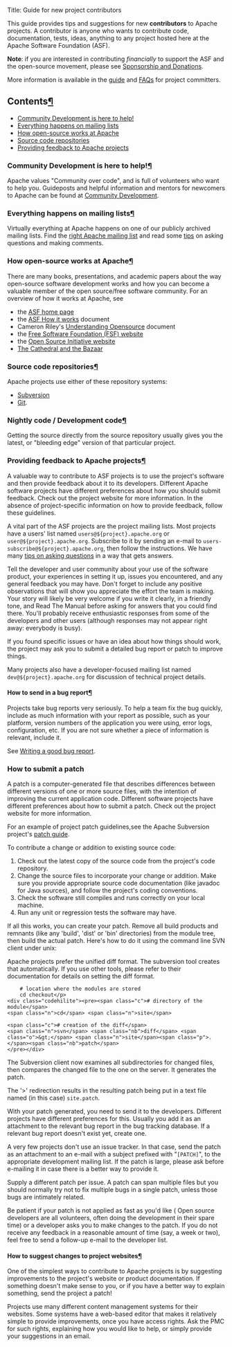 Title: Guide for new project contributors

This guide provides tips and suggestions for new <strong>contributors</strong> to Apache projects. A contributor is anyone who wants to contribute code, documentation, tests, ideas, anything to any project hosted here at the Apache Software Foundation (ASF).

**Note**: if you are interested in contributing _financially_ to support the ASF and the open-source movement, please see <a href="https://www.apache.org/foundation/contributing.html" target="_blank">Sponsorship and Donations</a>.

More information is available in the [guide](new-committers-guide.html) and [FAQs](committers.html) for project committers.

<h2 id="links">Contents<a class="headerlink" href="#links" title="Permanent link">&para;</a></h2>

  - <a href="#comdev">Community Development is here to help!</a>
  - <a href="#mail">Everything happens on mailing lists</a>
  - <a href="#howitworks">How open-source works at Apache</a>
  - <a href="#svnbasics">Source code repositories</a>
  - <a href="#providingfeedback">Providing feedback to Apache projects</a></i></p>


<h3 id="comdev">Community Development is here to help!<a class="headerlink" href="#comdev" title="Permanent link">&para;</a></h3>

Apache values "Community over code", and is full of volunteers who want to help you. Guideposts and helpful information and mentors for newcomers to Apache can be found at <a href="http://community.apache.org/" target="_blank">Community Development</a>.

<h3 id="mail">Everything happens on mailing lists<a class="headerlink" href="#mail" title="Permanent link">&para;</a></h3>

Virtually everything at Apache happens on one of our publicly archived mailing lists. Find the <a href="https://www.apache.org/dev/#mail" target="_blank">right Apache mailing list</a> and read some <a href="https://www.apache.org/dev/contrib-email-tips" target="_blank">tips</a> on asking questions and making comments.

<h3 id="howitworks">How open-source works at Apache<a class="headerlink" href="#howitworks" title="Permanent link">&para;</a></h3>

There are many books, presentations, and academic papers about the way open-source software development works and how you can become a valuable member of the open source/free software community. For an overview of how it works at Apache, see

  - the <a href="https://www.apache.org/" target="_blank">ASF home page</a>
  - the <a href="https://www.apache.org/foundation/how-it-works.html">ASF How it works</a> document
  - Cameron Riley's [Understanding Opensource](understanding-opensource.html) document
  - the <a href="https://www.fsf.org/" target="_blank">Free Software Foundation (FSF) website</a>
  - the <a href="https://www.opensource.org/" target="_blank">Open Source Initiative website</a>
  - <a href="http://www.catb.org/~esr/writings/cathedral-bazaar/cathedral-bazaar/" target="_blank">The Cathedral and the Bazaar</a>

<h3 id="svnbasics">Source code repositories<a class="headerlink" href="#svnbasics" title="Permanent link">&para;</a></h3>

Apache projects use either of these repository systems:

  - [Subversion](svn-basics.html)
  - [Git](git-primer.html).

<h3 id="bleeding-edge">Nightly code / Development code<a class="headerlink" href="#bleeding-edge" title="Permanent link">&para;</a></h3>

Getting the source directly from the source repository usually gives you the latest, or "bleeding edge" version of that particular project.

<h3 id="providingfeedback">Providing feedback to Apache projects<a class="headerlink" href="#providingfeedback" title="Permanent link">&para;</a></h3>

A valuable way to contribute to ASF projects is to use the project's software and then provide feedback about it to its developers. Different Apache software
projects have different preferences about how you should submit feedback. Check out the project website for more information. In the absence of project-specific information on how to provide feedback, follow these guidelines.

A vital part of the ASF projects are the project mailing lists. Most projects have a users' list named `users@${project}.apache.org` or `user@${project}.apache.org`. Subscribe to it by sending an e-mail to `users-subscribe@${project}.apache.org`, then follow the instructions. We have many <a href="https://www.apache.org/dev/contrib-email-tips" target="_blank">tips on asking questions</a> in a way that gets answers.

Tell the developer and user community about your use of the software product, your experiences in setting it up, issues you encountered, and any general feedback you may have. Don't forget to include any positive observations that will show you appreciate the effort the team is making. Your story will likely be very welcome if you write it clearly, in a friendly tone, and Read The Manual before asking for answers that you could find there. You'll probably receive enthusiastic responses from some of the developers and other users (although responses may not appear right away: everybody is busy). 

If you found specific issues or have an idea about how things should work, the project may ask you to submit a detailed bug report or patch to improve things.

Many projects also have a developer-focused mailing list named `dev@${project}.apache.org` for discussion of technical project details.

<h4 id="bugreports">How to send in a bug report<a class="headerlink" href="#bugreports" title="Permanent link">&para;</a></h4>

Projects take bug reports very seriously. To help a team fix the bug quickly, include as much information with your report as possible, such as your
platform, version numbers of the application you were using, error logs, configuration, etc. If you are not
sure whether a piece of information is relevant, include it.

See [Writing a good bug report](bug-writing-guide.html).

### How to submit a patch ###

A patch is a computer-generated file that describes differences between different versions of one or more source files, with the intention of improving the current application code. Different software projects have different preferences about how to submit a patch. Check out the project website for more information.

For an example of project patch guidelines,see the Apache Subversion project's <a href="https://subversion.apache.org/docs/community-guide/general.html#patches" target="_blank">patch guide</a>.

To contribute a change or addition to existing source code:

1. Check out the latest copy of the source code from the project's code repository.
2. Change the source files to incorporate your change or addition. Make sure you provide appropriate source code documentation (like javadoc for
Java sources), and follow the project's coding conventions.
3. Check the software still compiles and runs correctly on your local machine.
4. Run any unit or regression tests the software may have.

If all this works, you can create your patch. Remove all build products and remnants (like any 'build', 'dist' or 'bin' directories) from the module tree, then build the actual patch. Here's how to do it using the command line SVN client under unix:

Apache projects prefer the unified diff format. The subversion tool creates that automatically. If you use other tools, please refer to their documentation for details on setting the diff format.

```
    # location where the modules are stored
    cd checkout</p>
<div class="codehilite"><pre><span class="c"># directory of the module</span>
<span class="n">cd</span> <span class="n">site</span>

<span class="c"># creation of the diff</span>
<span class="n">svn</span> <span class="nb">diff</span> <span class="o">&gt;</span> <span class="n">site</span><span class="p">.</span><span class="nb">patch</span>
</pre></div>
```

The Subversion client now examines all subdirectories for changed files, then compares the changed file to the one on the server. It generates the
patch.

The '&gt;' redirection results in the resulting patch being put in a text file named (in this case) `site.patch`.

With your patch generated, you need to send it to the developers. Different projects have different preferences for this. Usually you add it as an attachment to the relevant bug report in the bug tracking database. If a relevant bug report doesn't exist yet, create one.

A very few projects don't use an issue tracker. In that case, send the patch as an attachment to an e-mail with a subject prefixed with "<code>[PATCH]</code>", to the appropriate development mailing list. If the patch is large, please ask before e-mailing it in case there is a better way to provide it.

Supply a different patch per issue. A patch can span multiple files but you should normally try not to fix multiple bugs in a single patch, unless those bugs are intimately related.

Be patient if your patch is not applied as fast as you'd like ( Open source developers are all volunteers, often doing the development in their spare time) or a developer asks you to make changes to the patch. If you do not receive any feedback in a reasonable amount of time (say, a week or two), feel free to send a follow-up e-mail to the developer list.

<h4 id="websites">How to suggest changes to project websites<a class="headerlink" href="#websites" title="Permanent link">&para;</a></h4>
<p>One of the simplest ways to contribute to Apache projects is by suggesting improvements to the project's website or product documentation. If something doesn't make 
sense to you, or if you have a better way to explain something, send the project a patch!

Projects use many different content management systems for their websites. Some systems have a web-based editor that makes it relatively simple to provide improvements, once you have access rights. Ask the PMC for such rights, explaining how you would like to help, or simply provide your suggestions in an email.

